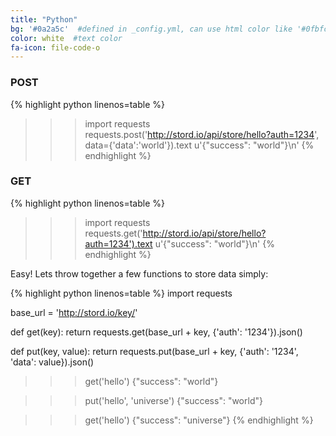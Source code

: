 ```yaml
---
title: "Python"
bg: '#0a2a5c'  #defined in _config.yml, can use html color like '#0fbfcf'
color: white  #text color
fa-icon: file-code-o
---
```


### POST

{% highlight python linenos=table %}
>>> import requests
>>> requests.post('http://stord.io/api/store/hello?auth=1234', data={'data':'world'}).text
u'{"success": "world"}\n'
{% endhighlight %}

### GET

{% highlight python linenos=table %}
>>> import requests
>>> requests.get('http://stord.io/api/store/hello?auth=1234').text
u'{"success": "world"}\n'
{% endhighlight %}

Easy! Lets throw together a few functions to store data simply:

{% highlight python linenos=table %}
import requests


base_url = 'http://stord.io/key/'

def get(key):
    return requests.get(base_url + key, {'auth': '1234'}).json()

def put(key, value):
    return requests.put(base_url + key, {'auth': '1234', 'data': value}).json()

>>> get('hello')
{"success": "world"}

>>> put('hello', 'universe')
{"success": "world"}

>>> get('hello')
{"success": "universe"}
{% endhighlight %}
